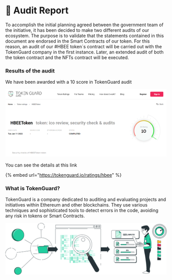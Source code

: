 # 📜 Audit Report

To accomplish the initial planning agreed between the government team of the initiative, it has been decided to make two different audits of our ecosystem. The purpose is to validate that the statements contained in this document are endorsed in the Smart Contracts of our token. For this reason, an audit of our #HBEE token´s contract will be carried out with the TokenGuard company in the first instance. Later, an extended audit of both the token contract and the NFTs contract will be executed.



### Results of the audit

We have been awarded with a 10 score in TokenGuard audit

![](<../.gitbook/assets/image (36).png>)



You can see the details at this link

{% embed url="https://tokenguard.io/ratings/hbee" %}

### What is TokenGuard?

TokenGuard is a company dedicated to auditing and evaluating projects and initiatives within Ethereum and other blockchains. They use various techniques and sophisticated tools to detect errors in the code, avoiding any risk in tokens or Smart Contracts.

![](<../.gitbook/assets/image (65).png>)

